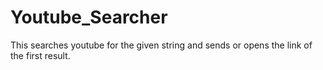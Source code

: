 # Youtube_Searcher
This searches youtube for the given string and sends or opens the link of the first result.
